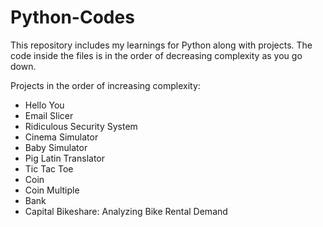# Python-Codes
This repository includes my learnings for Python along with projects. The code inside the files is in the order of decreasing complexity as you go down. 

Projects in the order of increasing complexity:
* Hello You
* Email Slicer
* Ridiculous Security System
* Cinema Simulator
* Baby Simulator
* Pig Latin Translator
* Tic Tac Toe
* Coin
* Coin Multiple
* Bank
* Capital Bikeshare: Analyzing Bike Rental Demand
